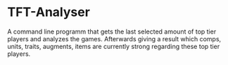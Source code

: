 # TFT-Analyser
A command line programm that gets the last selected amount of top tier players and analyzes the games. Afterwards giving a result which comps, units, traits, augments, items are currently strong regarding these top tier players.
